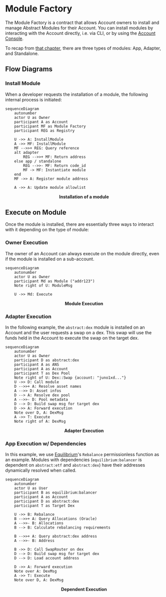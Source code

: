 # Module Factory

The Module Factory is a contract that allows Account owners to install and manage Abstract Modules for their Account. You can install modules by interacting with the Account directly, i.e. via CLI, or by using the [Account Console](4_account_console.md).

To recap from [that chapter](../3_framework/6_module_types.md), there are three types of modules: App, Adapter, and Standalone.

## Flow Diagrams

### Install Module

When a developer requests the installation of a module, the following internal process is initiated:

```mermaid
sequenceDiagram
    autonumber
    actor U as Owner
    participant A as Account
    participant MF as Module Factory
    participant REG as Registry

    U ->> A: InstallModule
    A ->> MF: InstallModule
    MF -->>+ REG: Query reference
    alt adapter
        REG -->>+ MF: Return address
    else app / standalone
        REG -->>- MF: Return code_id
        MF -> MF: Instantiate module
    end
    MF ->> A: Register module address

    A ->> A: Update module allowlist
```

<figcaption align = "center"><b>Installation of a module</b></figcaption>

## Execute on Module

Once the module is installed, there are essentially three ways to interact with it depending on the type of module:

### Owner Execution

The owner of an Account can always execute on the module directly, even if the module is installed on a sub-account.

```mermaid
sequenceDiagram
    autonumber
    actor U as Owner
    participant Md as Module ("addr123")
    Note right of U: ModuleMsg

    U ->> Md: Execute
```

<figcaption align = "center"><b>Module Execution</b></figcaption>

### Adapter Execution

In the following example, the `abstract:dex` module is installed on an Account and the user requests a swap on a dex. This swap will use the funds held in the Account to execute the swap on the target dex.

```mermaid
sequenceDiagram
    autonumber
    actor U as Owner
    participant D as abstract:dex
    participant A as ANS
    participant A as Account
    participant T as Dex Pool
    Note right of U: Dex::Swap {account: "juno1xd..."}
    U ->> D: Call module
    D -->>+ A: Resolve asset names
    A -->> D: Asset infos
    D --> A: Resolve dex pool
    A -->>- D: Pool metadata
    D --> D: Build swap msg for target dex
    D ->> A: Forward execution
    Note over D, A: DexMsg
    A ->> T: Execute
    Note right of A: DexMsg
```

<figcaption align = "center"><b>Adapter Execution</b></figcaption>

### App Execution w/ Dependencies

In this example, we use [Equilibrium](../7_use_cases/equilibrium.md)'s `Rebalance` permissionless function as an example. Modules with
dependencies (`equilibrium:balancer` is dependent on `abstract:etf` and `abstract:dex`) have their addresses dynamically
resolved when called.

```mermaid
sequenceDiagram
    autonumber
    actor U as User
    participant B as equilibrium:balancer
    participant A as Account
    participant D as abstract:dex
    participant T as Target Dex

    U ->> B: Rebalance
    B -->>+ A: Query Allocations (Oracle)
    A -->>- B: Allocations
    B --> B: Calculate rebalancing requirements

    B -->>+ A: Query abstract:dex address
    A -->>- B: Address

    B ->> D: Call SwapRouter on dex
    D --> D: Build swap msg for target dex
    D --> D: Load account address

    D ->> A: Forward execution
    Note over A: DexMsg
    A ->> T: Execute
    Note over D, A: DexMsg
```

<figcaption align = "center"><b>Dependent Execution</b></figcaption>
